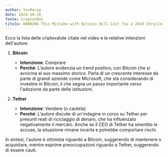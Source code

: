```yaml
---
author: YouRecap
date: 2024-10-26
fonte: CryptosRUs
titolo: WARNING This Mistake with Bitcoin Will Cost You a 2024 Chrysler Pacifica
---
```


Ecco la lista delle criptovalute citate nel video e le relative intenzioni dell'autore:

1. **Bitcoin**
   - **Intenzione**: Comprare
   - **Perché**: L'autore evidenzia un trend positivo, con Bitcoin che si avvicina al suo massimo storico. Parla di un crescente interesse da parte di grandi aziende come Microsoft, che sta considerando di investire in Bitcoin, il che segna un passo importante verso l'adozione da parte delle istituzioni.

2. **Tether**
   - **Intenzione**: Vendere (o cautela)
   - **Perché**: L'autore discute di un'indagine in corso su Tether per presunti reati di riciclaggio di denaro, che ha influenzato negativamente il mercato. Anche se il CEO di Tether ha smentito le accuse, la situazione rimane incerta e potrebbe comportare rischi.

In sintesi, l'autore è ottimista riguardo a Bitcoin, suggerendo di mantenere o acquistare, mentre esprime preoccupazioni riguardo a Tether, suggerendo di essere cauti.
